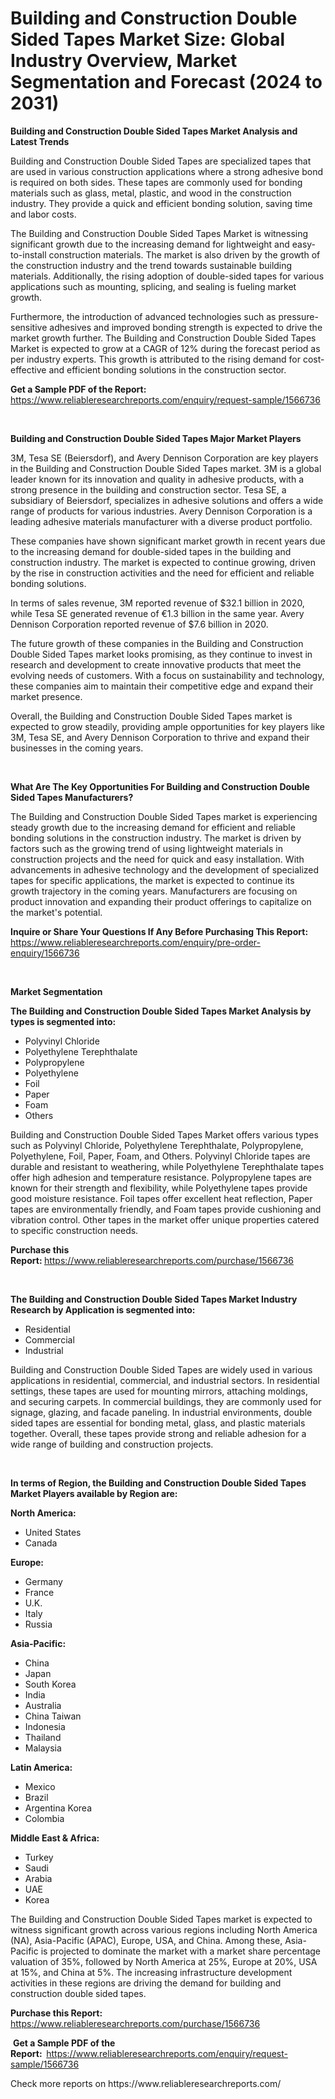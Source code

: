 <p><h1>Building and Construction Double Sided Tapes Market Size: Global Industry Overview, Market Segmentation and Forecast (2024 to 2031)</h1></p><p><strong>Building and Construction Double Sided Tapes Market Analysis and Latest Trends</strong></p>
<p><p>Building and Construction Double Sided Tapes are specialized tapes that are used in various construction applications where a strong adhesive bond is required on both sides. These tapes are commonly used for bonding materials such as glass, metal, plastic, and wood in the construction industry. They provide a quick and efficient bonding solution, saving time and labor costs.</p><p>The Building and Construction Double Sided Tapes Market is witnessing significant growth due to the increasing demand for lightweight and easy-to-install construction materials. The market is also driven by the growth of the construction industry and the trend towards sustainable building materials. Additionally, the rising adoption of double-sided tapes for various applications such as mounting, splicing, and sealing is fueling market growth.</p><p>Furthermore, the introduction of advanced technologies such as pressure-sensitive adhesives and improved bonding strength is expected to drive the market growth further. The Building and Construction Double Sided Tapes Market is expected to grow at a CAGR of 12% during the forecast period as per industry experts. This growth is attributed to the rising demand for cost-effective and efficient bonding solutions in the construction sector.</p></p>
<p><strong>Get a Sample PDF of the Report:&nbsp;</strong> <a href="https://www.reliableresearchreports.com/enquiry/request-sample/1566736">https://www.reliableresearchreports.com/enquiry/request-sample/1566736</a></p>
<p>&nbsp;</p>
<p><strong>Building and Construction Double Sided Tapes Major Market Players</strong></p>
<p><p>3M, Tesa SE (Beiersdorf), and Avery Dennison Corporation are key players in the Building and Construction Double Sided Tapes market. 3M is a global leader known for its innovation and quality in adhesive products, with a strong presence in the building and construction sector. Tesa SE, a subsidiary of Beiersdorf, specializes in adhesive solutions and offers a wide range of products for various industries. Avery Dennison Corporation is a leading adhesive materials manufacturer with a diverse product portfolio.</p><p>These companies have shown significant market growth in recent years due to the increasing demand for double-sided tapes in the building and construction industry. The market is expected to continue growing, driven by the rise in construction activities and the need for efficient and reliable bonding solutions.</p><p>In terms of sales revenue, 3M reported revenue of $32.1 billion in 2020, while Tesa SE generated revenue of €1.3 billion in the same year. Avery Dennison Corporation reported revenue of $7.6 billion in 2020.</p><p>The future growth of these companies in the Building and Construction Double Sided Tapes market looks promising, as they continue to invest in research and development to create innovative products that meet the evolving needs of customers. With a focus on sustainability and technology, these companies aim to maintain their competitive edge and expand their market presence.</p><p>Overall, the Building and Construction Double Sided Tapes market is expected to grow steadily, providing ample opportunities for key players like 3M, Tesa SE, and Avery Dennison Corporation to thrive and expand their businesses in the coming years.</p></p>
<p>&nbsp;</p>
<p><strong>What Are The Key Opportunities For Building and Construction Double Sided Tapes Manufacturers?</strong></p>
<p><p>The Building and Construction Double Sided Tapes market is experiencing steady growth due to the increasing demand for efficient and reliable bonding solutions in the construction industry. The market is driven by factors such as the growing trend of using lightweight materials in construction projects and the need for quick and easy installation. With advancements in adhesive technology and the development of specialized tapes for specific applications, the market is expected to continue its growth trajectory in the coming years. Manufacturers are focusing on product innovation and expanding their product offerings to capitalize on the market's potential.</p></p>
<p><strong>Inquire or Share Your Questions If Any Before Purchasing This Report:</strong> <a href="https://www.reliableresearchreports.com/enquiry/pre-order-enquiry/1566736">https://www.reliableresearchreports.com/enquiry/pre-order-enquiry/1566736</a></p>
<p>&nbsp;</p>
<p><strong>Market Segmentation</strong></p>
<p><strong>The Building and Construction Double Sided Tapes Market Analysis by types is segmented into:</strong></p>
<p><ul><li>Polyvinyl Chloride</li><li>Polyethylene Terephthalate</li><li>Polypropylene</li><li>Polyethylene</li><li>Foil</li><li>Paper</li><li>Foam</li><li>Others</li></ul></p>
<p><p>Building and Construction Double Sided Tapes Market offers various types such as Polyvinyl Chloride, Polyethylene Terephthalate, Polypropylene, Polyethylene, Foil, Paper, Foam, and Others. Polyvinyl Chloride tapes are durable and resistant to weathering, while Polyethylene Terephthalate tapes offer high adhesion and temperature resistance. Polypropylene tapes are known for their strength and flexibility, while Polyethylene tapes provide good moisture resistance. Foil tapes offer excellent heat reflection, Paper tapes are environmentally friendly, and Foam tapes provide cushioning and vibration control. Other tapes in the market offer unique properties catered to specific construction needs.</p></p>
<p><strong>Purchase this Report:&nbsp;</strong><a href="https://www.reliableresearchreports.com/purchase/1566736">https://www.reliableresearchreports.com/purchase/1566736</a></p>
<p>&nbsp;</p>
<p><strong>The Building and Construction Double Sided Tapes Market Industry Research by Application is segmented into:</strong></p>
<p><ul><li>Residential</li><li>Commercial</li><li>Industrial</li></ul></p>
<p><p>Building and Construction Double Sided Tapes are widely used in various applications in residential, commercial, and industrial sectors. In residential settings, these tapes are used for mounting mirrors, attaching moldings, and securing carpets. In commercial buildings, they are commonly used for signage, glazing, and facade paneling. In industrial environments, double sided tapes are essential for bonding metal, glass, and plastic materials together. Overall, these tapes provide strong and reliable adhesion for a wide range of building and construction projects.</p></p>
<p>&nbsp;</p>
<p><strong>In terms of Region, the Building and Construction Double Sided Tapes Market Players available by Region are:</strong></p>
<p>
    <p> <strong> North America: </strong>
        <ul>
            <li>United States</li>
            <li>Canada</li>
        </ul>
        </p> 
    <p> <strong> Europe: </strong>
        <ul>
            <li>Germany</li>
            <li>France</li>
            <li>U.K.</li>
            <li>Italy</li>
            <li>Russia</li>
        </ul>
        </p> 
    <p> <strong> Asia-Pacific: </strong>
        <ul>
            <li>China</li>
            <li>Japan</li>
            <li>South Korea</li>
            <li>India</li>
            <li>Australia</li>
            <li>China Taiwan</li>
            <li>Indonesia</li>
            <li>Thailand</li>
            <li>Malaysia</li>
        </ul>
        </p> 
    <p> <strong> Latin America: </strong>
        <ul>
            <li>Mexico</li>
            <li>Brazil</li>
            <li>Argentina Korea</li>
            <li>Colombia</li>
        </ul>
        </p> 
    <p> <strong> Middle East & Africa: </strong>
        <ul>
            <li>Turkey</li>
            <li>Saudi</li>
            <li>Arabia</li>
            <li>UAE</li>
            <li>Korea</li>
        </ul>
    </p>
    </p>
<p><p>The Building and Construction Double Sided Tapes market is expected to witness significant growth across various regions including North America (NA), Asia-Pacific (APAC), Europe, USA, and China. Among these, Asia-Pacific is projected to dominate the market with a market share percentage valuation of 35%, followed by North America at 25%, Europe at 20%, USA at 15%, and China at 5%. The increasing infrastructure development activities in these regions are driving the demand for building and construction double sided tapes.</p></p>
<p><strong>Purchase this Report: </strong><a href="https://www.reliableresearchreports.com/purchase/1566736">https://www.reliableresearchreports.com/purchase/1566736</a></p>
<p>&nbsp;<strong>Get a Sample PDF of the Report:&nbsp;&nbsp;</strong><a href="https://www.reliableresearchreports.com/enquiry/request-sample/1566736">https://www.reliableresearchreports.com/enquiry/request-sample/1566736</a></p>
<p><strong></strong></p>
<p>Check more reports on https://www.reliableresearchreports.com/</p>